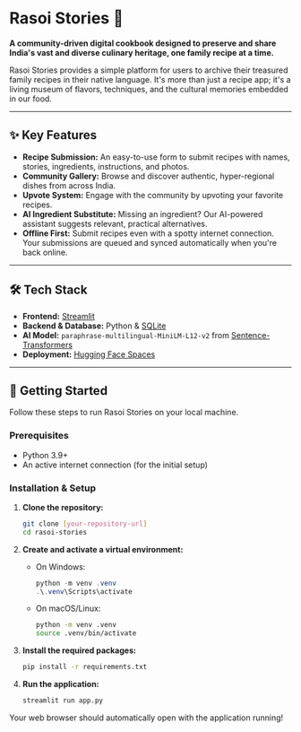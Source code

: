 # Rasoi Stories 🍲

**A community-driven digital cookbook designed to preserve and share India's vast and diverse culinary heritage, one family recipe at a time.**



Rasoi Stories provides a simple platform for users to archive their treasured family recipes in their native language. It's more than just a recipe app; it's a living museum of flavors, techniques, and the cultural memories embedded in our food.

---

## ✨ Key Features

* **Recipe Submission:** An easy-to-use form to submit recipes with names, stories, ingredients, instructions, and photos.
* **Community Gallery:** Browse and discover authentic, hyper-regional dishes from across India.
* **Upvote System:** Engage with the community by upvoting your favorite recipes.
* **AI Ingredient Substitute:** Missing an ingredient? Our AI-powered assistant suggests relevant, practical alternatives.
* **Offline First:** Submit recipes even with a spotty internet connection. Your submissions are queued and synced automatically when you're back online.

---

## 🛠️ Tech Stack

* **Frontend:** [Streamlit](https://streamlit.io/)
* **Backend & Database:** Python & [SQLite](https://www.sqlite.org/index.html)
* **AI Model:** `paraphrase-multilingual-MiniLM-L12-v2` from [Sentence-Transformers](https://www.sbert.net/)
* **Deployment:** [Hugging Face Spaces](https://huggingface.co/spaces)

---

## 🚀 Getting Started

Follow these steps to run Rasoi Stories on your local machine.

### Prerequisites

* Python 3.9+
* An active internet connection (for the initial setup)

### Installation & Setup

1.  **Clone the repository:**
    ```bash
    git clone [your-repository-url]
    cd rasoi-stories
    ```

2.  **Create and activate a virtual environment:**
    * On Windows:
        ```powershell
        python -m venv .venv
        .\.venv\Scripts\activate
        ```
    * On macOS/Linux:
        ```bash
        python -m venv .venv
        source .venv/bin/activate
        ```

3.  **Install the required packages:**
    ```bash
    pip install -r requirements.txt
    ```

4.  **Run the application:**
    ```bash
    streamlit run app.py
    ```

Your web browser should automatically open with the application running!